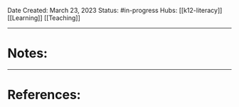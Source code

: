 Date Created: March 23, 2023
Status: #in-progress 
Hubs: [[k12-literacy]] [[Learning]] [[Teaching]]

--- 
# Notes:



---
# References:

